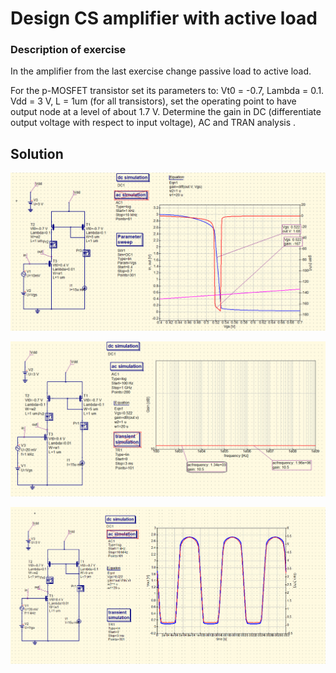 # Design CS amplifier with active load
 

### Description of exercise
In the amplifier from the last exercise change passive load to active load.

For the p-MOSFET  transistor set its parameters to:  Vt0 = -0.7,  Lambda = 0.1.
Vdd = 3 V, L = 1um (for all transistors), set the operating point to have output node at a level of about 1.7 V.
Determine the gain in DC (differentiate output voltage with respect to input voltage), AC and TRAN analysis .



## Solution
<p align="center">
  <img src ="dc.png" width = "700" title="photo">  
</p>


<p align="center">
  <img src ="ac_analysis.png" width = "700" title="photo">  
</p>


<p align="center">
  <img src ="trans.png" width = "700" title="photo">  
</p>
